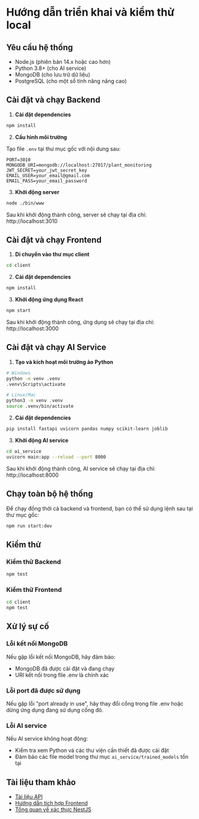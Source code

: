 # Hướng dẫn triển khai và kiểm thử local

## Yêu cầu hệ thống

- Node.js (phiên bản 14.x hoặc cao hơn)
- Python 3.8+ (cho AI service)
- MongoDB (cho lưu trữ dữ liệu)
- PostgreSQL (cho một số tính năng nâng cao)

## Cài đặt và chạy Backend

1. **Cài đặt dependencies**

```bash
npm install
```

2. **Cấu hình môi trường**

Tạo file `.env` tại thư mục gốc với nội dung sau:

```
PORT=3010
MONGODB_URI=mongodb://localhost:27017/plant_monitoring
JWT_SECRET=your_jwt_secret_key
EMAIL_USER=your_email@gmail.com
EMAIL_PASS=your_email_password
```

3. **Khởi động server**

```bash
node ./bin/www
```

Sau khi khởi động thành công, server sẽ chạy tại địa chỉ: http://localhost:3010

## Cài đặt và chạy Frontend

1. **Di chuyển vào thư mục client**

```bash
cd client
```

2. **Cài đặt dependencies**

```bash
npm install
```

3. **Khởi động ứng dụng React**

```bash
npm start
```

Sau khi khởi động thành công, ứng dụng sẽ chạy tại địa chỉ: http://localhost:3000

## Cài đặt và chạy AI Service

1. **Tạo và kích hoạt môi trường ảo Python**

```bash
# Windows
python -m venv .venv
.venv\Scripts\activate

# Linux/Mac
python3 -m venv .venv
source .venv/bin/activate
```

2. **Cài đặt dependencies**

```bash
pip install fastapi uvicorn pandas numpy scikit-learn joblib
```

3. **Khởi động AI service**

```bash
cd ai_service
uvicorn main:app --reload --port 8000
```

Sau khi khởi động thành công, AI service sẽ chạy tại địa chỉ: http://localhost:8000

## Chạy toàn bộ hệ thống

Để chạy đồng thời cả backend và frontend, bạn có thể sử dụng lệnh sau tại thư mục gốc:

```bash
npm run start:dev
```

## Kiểm thử

### Kiểm thử Backend

```bash
npm test
```

### Kiểm thử Frontend

```bash
cd client
npm test
```

## Xử lý sự cố

### Lỗi kết nối MongoDB

Nếu gặp lỗi kết nối MongoDB, hãy đảm bảo:
- MongoDB đã được cài đặt và đang chạy
- URI kết nối trong file .env là chính xác

### Lỗi port đã được sử dụng

Nếu gặp lỗi "port already in use", hãy thay đổi cổng trong file .env hoặc dừng ứng dụng đang sử dụng cổng đó.

### Lỗi AI service

Nếu AI service không hoạt động:
- Kiểm tra xem Python và các thư viện cần thiết đã được cài đặt
- Đảm bảo các file model trong thư mục `ai_service/trained_models` tồn tại

## Tài liệu tham khảo

- [Tài liệu API](./docs/API_DOCUMENTATION.md)
- [Hướng dẫn tích hợp Frontend](./FRONTEND_INTEGRATION_GUIDE.md)
- [Tổng quan về xác thực NestJS](./NESTJS-AUTH-IMPLEMENTATION.md)
